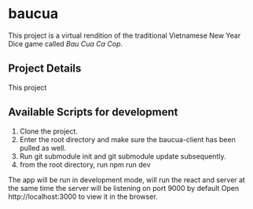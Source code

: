 # baucua

This project is a virtual rendition of the traditional Vietnamese New Year Dice game called *Bau Cua Ca Cop*.

## Project Details

This project 

## Available Scripts for development
1. Clone the project.
2. Enter the root directory and make sure the baucua-client has been pulled as well.
3. Run git submodule init and git submodule update subsequently.
4. from the root directory, run npm run dev

The app will be run in development mode, will run the react and server at the same time
the server will be listening on port 9000 by default
Open http://localhost:3000 to view it in the browser.
